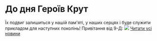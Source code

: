 # До дня Героїв Крут
Їх подвиг залишиться у нашій пам'яті, у наших серцях і буде служити прикладом для наступних поколінь!
Привітання від 9-Д:
[![](/images/до-дня-героїв-крут/герої-крут.png)](https://youtu.be/g939RMK4kpA)
[Читати усі новини](/news)

